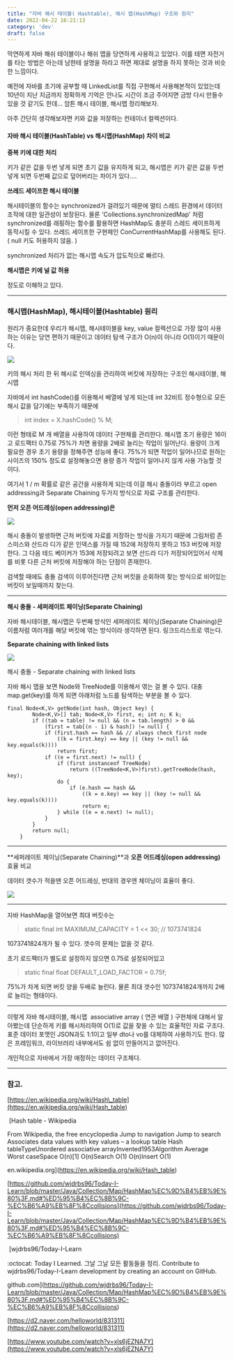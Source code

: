 ```yaml
---
title: "자바 해시 테이블( Hashtable), 해시 맵(HashMap) 구조와 원리"
date: 2022-04-22 16:21:13
category: 'dev'
draft: false
---
```


막연하게 자바 해쉬 테이블이나 해쉬 맵을 당연하게 사용하고 있었다. 이를 테면 자전거를 타는 방법은 아는데 남한테 설명을 하라고 하면 제대로 설명을 하지 못하는 것과 비슷한 느낌이다.

예전에 자바를 초기에 공부할 때 LinkedList를 직접 구현해서 사용해본적이 있었는데 10년이 지난 지금까지 정확하게 기억은 안나도 시간이 조금 주어지면 금방 다시 만들수 있을 것 같기도 한데... 암튼 해시 테이블, 해시맵 정리해보자.

아주 간단히 생각해보자면 키와 값을 저장하는 컨테이너 컬렉션이다.

#### **자바 해시 테이블(HashTable) vs 해시맵(HashMap) 차이 비교**

**중복 키에 대한 처리**

키가 같은 값을 두번 넣게 되면 초기 값을 유지하게 되고, 해시맵은 키가 같은 값을 두번 넣게 되면 두번째 값으로 덮어버리는 차이가 있다.... 

**쓰레드 세이프한 해시 테이블**

해시테이블의 함수는 synchronized가 걸려있기 때문에 멀티 스레드 환경에서 데이터 조작에 대한 일관성이 보장된다. 물론 'Collections.synchronizedMap' 처럼 synchronized를 래핑하는 함수를 활용하면 HashMap도 충분히 스레드 세이프하게 동작시킬 수 있다. 쓰레드 세이프한 구현체인 ConCurrentHashMap를 사용해도 된다. ( null 키도 허용하지 않음. ) 

synchronized 처리가 없는 해시맵 속도가 압도적으로 빠르다. 

**해시맵은 키에 널 값 허용**

정도로 이해하고 있다.

* * *

### **해시맵(HashMap), 해시테이블(Hashtable) 원리**

원리가 중요한데 우리가 해시맵, 해시테이블을 key, value 컬렉션으로 가장 많이 사용하는 이유는 당연 편하기 때문이고 데이터 탐색 구조가 O(n)이 아니라 O(1)이기 때문이다. 

![](https://blog.kakaocdn.net/dn/b6mX77/btq9hPCcYly/w7tCE8DkcKoq65TWRVRmI1/img.png)

키의 해시 처리 한 뒤 해시로 인덱싱을 관리하여 버킷에 저장하는 구조인 해시테이블, 해시맵

자바에서 int hashCode()를 이용해서 배열에 넣게 되는데 int 32비트 정수형으로 모든 해시 값을 담기에는 부족하기 때문에 

> int index = X.hashCode() % M;

이런 형태로 M 개 배열을 사용하여 데이터 구현체를 관리한다. 해시맵 초기 용량은 16이고 로드팩터 0.75로 75%가 차면 용량을 2배로 늘리는 작업이 일어난다. 용량이 크게 필요한 경우 초기 용량을 정해주면 성능에 좋다. 75%가 되면 작업이 일어나므로 원하는 사이즈의 150% 정도로 설정해놓으면 용량 증가 작업이 일어나지 않게 사용 가능할 것이다. 

여기서 1 / m 확률로 같은 공간을 사용하게 되는데 이걸 해시 충돌이라 부르고 open addressing과 Separate Chaining 두가지 방식으로 자료 구조를 관리한다. 

**먼저 오픈 어드레싱(open addressing)은** 

![](https://blog.kakaocdn.net/dn/bAwj72/btq9gXHwe99/c21y3lKQZbEJXcuJwK6L7k/img.png)

해시 충돌이 발생하면 근처 버킷에 자료를 저장하는 방식을 가지기 때문에 그림처럼 존 스미스와 산드라 디가 같은 인덱스를 가질 때 152에 저장하지 못하고 153 버킷에 저장한다. 그 다음 테드 베이커가 153에 저장되려고 보면 산드라 디가 저장되어있어서 삭제를 비롯 다른 근처 버킷에 저장해야 하는 단점이 존재한다. 

검색할 때에도 충돌 검색이 이루어진다면 근처 버킷을 순회하여 찾는 방식으로 비어있는 버킷이 보일때까지 찾는다. 

* * *

**해시 충돌 - 세퍼레이트 체이닝(Separate Chaining)** 

자바 해시테이블, 해시맵은 두번째 방식인 세퍼레이트 체이닝(Separate Chaining)은 이름처럼 여러개를 해당 버킷에 엮는 방식이라 생각하면 된다. 링크드리스트로 엮는다. 

**Separate chaining with linked lists**

![](https://blog.kakaocdn.net/dn/wKbPP/btq9iBjIkHf/5VmyEiO4kO9jfFiUJLEeDK/img.png)

해시 충돌 - Separate chaining with linked lists

자바 해시 맵을 보면 Node와 TreeNode를 이용해서 엮는 걸 볼 수 있다. 대충 map.get(key)를 하게 되면 아래처럼 노드를 탐색하는 부분을 볼 수 있다. 

    final Node<K,V> getNode(int hash, Object key) {
            Node<K,V>[] tab; Node<K,V> first, e; int n; K k;
            if ((tab = table) != null && (n = tab.length) > 0 &&
                (first = tab[(n - 1) & hash]) != null) {
                if (first.hash == hash && // always check first node
                    ((k = first.key) == key || (key != null && key.equals(k))))
                    return first;
                if ((e = first.next) != null) {
                    if (first instanceof TreeNode)
                        return ((TreeNode<K,V>)first).getTreeNode(hash, key);
                    do {
                        if (e.hash == hash &&
                            ((k = e.key) == key || (key != null && key.equals(k))))
                            return e;
                    } while ((e = e.next) != null);
                }
            }
            return null;
        }

* * *

**세퍼레이트 체이닝(Separate Chaining)**과 **오픈 어드레싱(open addressing)** 효율 비교

데이터 갯수가 적을땐 오픈 어드레싱, 반대의 경우엔 체이닝이 효율이 좋다. 

![](https://blog.kakaocdn.net/dn/OaXV2/btq9gR1k3no/VKW9OSnAFJjK0YS43BEtf1/img.png)

* * *

자바 HashMap을 열어보면 최대 버킷수는 

> static final int MAXIMUM\_CAPACITY = 1 << 30; // 1073741824

1073741824개가 될 수 있다. 갯수의 문제는 없을 것 같다.

초기 로드팩터가 별도로 설정하지 않으면 0.75로 설정되어있고

> static final float DEFAULT\_LOAD\_FACTOR = 0.75f;

75%가 차게 되면 버킷 양을 두배로 늘린다. 물론 최대 갯수인 1073741824개까지 2배로 늘리는 형태이다. 

* * *

이렇게 자바 해시테이블, 해시맵  associative array ( 연관 배열 ) 구현체에 대해서 알아봤는데 단순하게 키를 해시처리하여 O(1)로 값을 찾을 수 있는 효율적인 자료 구조다. 표준 데이터 포맷인 JSON과도 1:1이고 일부 dto나 vo를 대체하여 사용하기도 한다. 많은 프레임워크, 라이브러리 내부에서도 쉼 없이 만들어지고 없어진다. 

개인적으로 자바에서 가장 애정하는 데이터 구조체다. 

* * *

### **참고.**

[https://en.wikipedia.org/wiki/Hash\_table](https://en.wikipedia.org/wiki/Hash_table)

 [Hash table - Wikipedia

From Wikipedia, the free encyclopedia Jump to navigation Jump to search Associates data values with key values – a lookup table Hash tableTypeUnordered associative arrayInvented1953Algorithm Average Worst caseSpace O(n)\[1\] O(n)Search O(1) O(n)Insert O(1)

en.wikipedia.org](https://en.wikipedia.org/wiki/Hash_table)

[https://github.com/wjdrbs96/Today-I-Learn/blob/master/Java/Collection/Map/HashMap%EC%9D%B4%EB%9E%80%3F.md#%ED%95%B4%EC%8B%9C-%EC%B6%A9%EB%8F%8Ccollisions](https://github.com/wjdrbs96/Today-I-Learn/blob/master/Java/Collection/Map/HashMap%EC%9D%B4%EB%9E%80%3F.md#%ED%95%B4%EC%8B%9C-%EC%B6%A9%EB%8F%8Ccollisions)

 [wjdrbs96/Today-I-Learn

:octocat: Today I Learned. 그날 그날 모든 활동들을 정리. Contribute to wjdrbs96/Today-I-Learn development by creating an account on GitHub.

github.com](https://github.com/wjdrbs96/Today-I-Learn/blob/master/Java/Collection/Map/HashMap%EC%9D%B4%EB%9E%80%3F.md#%ED%95%B4%EC%8B%9C-%EC%B6%A9%EB%8F%8Ccollisions)

[https://d2.naver.com/helloworld/831311](https://d2.naver.com/helloworld/831311)

[https://www.youtube.com/watch?v=xls6jEZNA7Y](https://www.youtube.com/watch?v=xls6jEZNA7Y)
